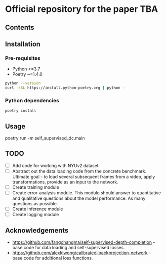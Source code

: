 # Official repository for the paper TBA

## Contents

## Installation

### Pre-requisites

- Python >=3.7
- Poetry ~=1.4.0

```bash
python --version
curl -sSL https://install.python-poetry.org | python -
```

### Python dependencies

```bash
poetry install
```

## Usage

poetry run -m self_supervised_dc.main

## TODO

- [ ] Add code for working with NYUv2 dataset
- [ ] Abstract out the data loading code from the concrete benchmark. Ultimate goal - to load several subsequent frames from a video, apply transformations, provide as an input to the network.
- [ ] Create training module
- [ ] Create error-analysis module. This module should answer to quantitative and qualitative questions about the model performance. As many questions as possible.
- [ ] Create inference module
- [ ] Create logging module

## Acknowledgements

- https://github.com/fangchangma/self-supervised-depth-completion - base code for data loading and self-supervised losses.
- https://github.com/alexklwong/calibrated-backprojection-network - base code for additional loss functions.